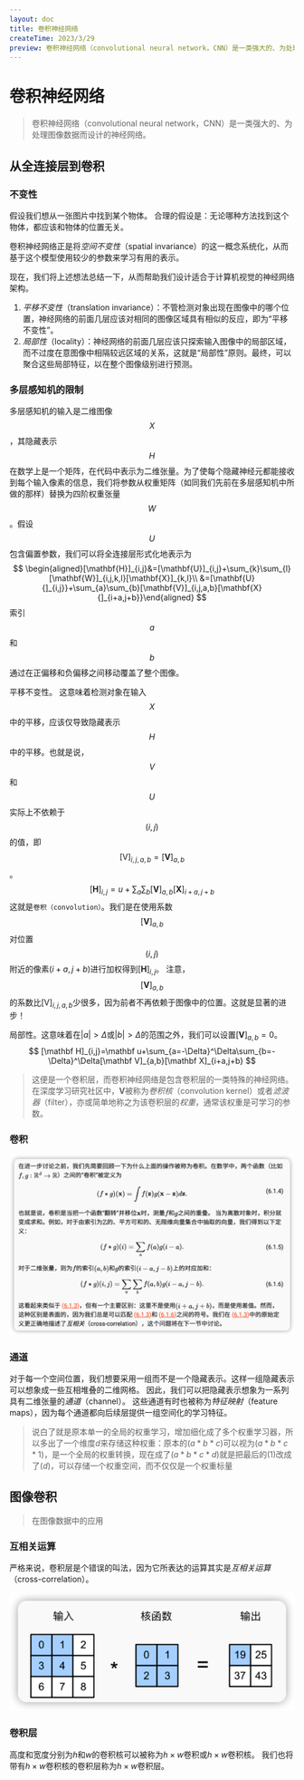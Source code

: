 ```yaml
---
layout: doc
title: 卷积神经网络
createTime: 2023/3/29
preview: 卷积神经网络（convolutional neural network，CNN）是一类强大的、为处理图像数据而设计的神经网络。 
---
```


# 卷积神经网络

> 卷积神经网络（convolutional neural network，CNN）是一类强大的、为处理图像数据而设计的神经网络。

## 从全连接层到卷积

### 不变性

假设我们想从一张图片中找到某个物体。 合理的假设是：无论哪种方法找到这个物体，都应该和物体的位置无关。

卷积神经网络正是将*空间不变性*（spatial invariance）的这一概念系统化，从而基于这个模型使用较少的参数来学习有用的表示。

现在，我们将上述想法总结一下，从而帮助我们设计适合于计算机视觉的神经网络架构。

1. *平移不变性*（translation invariance）：不管检测对象出现在图像中的哪个位置，神经网络的前面几层应该对相同的图像区域具有相似的反应，即为“平移不变性”。
2. *局部性*（locality）：神经网络的前面几层应该只探索输入图像中的局部区域，而不过度在意图像中相隔较远区域的关系，这就是“局部性”原则。最终，可以聚合这些局部特征，以在整个图像级别进行预测。

### 多层感知机的限制

多层感知机的输入是二维图像$$X$$，其隐藏表示$$H$$在数学上是一个矩阵，在代码中表示为二维张量。为了使每个隐藏神经元都能接收到每个输入像素的信息，我们将参数从权重矩阵（如同我们先前在多层感知机中所做的那样）替换为四阶权重张量$$W$$。假设$$U$$包含偏置参数，我们可以将全连接层形式化地表示为
$$
\begin{aligned}[\mathbf{H}]_{i,j}&=[\mathbf{U}]_{i,j}+\sum_{k}\sum_{l}[\mathbf{W}]_{i,j,k,l}[\mathbf{X}]_{k,l}\\ &=[\mathbf{U}{]_{i,j}}+\sum_{a}\sum_{b}[\mathbf{V}]_{i,j,a,b}[\mathbf{X}{]_{i+a,j+b}}\end{aligned}
$$
索引$$a$$和$$b$$通过在正偏移和负偏移之间移动覆盖了整个图像。

平移不变性。 这意味着检测对象在输入$$X$$中的平移，应该仅导致隐藏表示$$H$$中的平移。也就是说，$$V$$和$$U$$实际上不依赖于$$(i, j)$$的值，即$$[\mathsf{V}]_{i,j,a,b}=[\mathbf{V}]_{a,b}$$。
$$
[\mathbf{H}]_{i,j}=u+\sum_a\sum_b[\mathbf{V}]_{a,b}[\mathbf{X}]_{i+a,j+b}
$$
这就是`卷积（convolution）`。我们是在使用系数$$[\mathbf{V}]_{a,b}$$对位置$$(i, j)$$附近的像素$(i+a, j+ b)$进行加权得到$[\mathbf{H}]_{i,j}$。 注意，$$[\mathbf{V}]_{a,b}$$的系数比$[\mathsf{V}]_{i,j,a,b}$少很多，因为前者不再依赖于图像中的位置。这就是显著的进步！

局部性。这意味着在$|a|>\Delta$或$|b|>\Delta$的范围之外，我们可以设置$[\mathbf{V}]_{a,b}=0$。
$$
[\mathbf H]_{i,j}=\mathbf u+\sum_{a=-\Delta}^\Delta\sum_{b=-\Delta}^\Delta[\mathbf V]_{a,b}[\mathbf X]_{i+a,j+b}
$$

> 这便是一个卷积层，而卷积神经网络是包含卷积层的一类特殊的神经网络。 在深度学习研究社区中，$\mathbf{V}$被称为*卷积核*（convolution kernel）或者*滤波器*（filter），亦或简单地称之为该卷积层的*权重*，通常该权重是可学习的参数。

### 卷积

![image-20230330113438063](https://raw.githubusercontent.com/Mistsink/image-host/main/img/image-20230330113438063.png)

### 通道

对于每一个空间位置，我们想要采用一组而不是一个隐藏表示。这样一组隐藏表示可以想象成一些互相堆叠的二维网格。 因此，我们可以把隐藏表示想象为一系列具有二维张量的*通道*（channel）。 这些通道有时也被称为*特征映射*（feature maps），因为每个通道都向后续层提供一组空间化的学习特征。 

> 说白了就是原本单一的全局的权重学习，增加细化成了多个权重学习器，所以多出了一个维度$d$来存储这种权重：原本的$(a * b * c)$可以视为$(a *b*c*1)$，是一个全局的权重转换，现在成了$(a * b*c*d)$就是把最后的$(1)$改成了$(d)$，可以存储一个权重空间，而不仅仅是一个权重标量

## 图像卷积

> 在图像数据中的应用

### 互相关运算

严格来说，卷积层是个错误的叫法，因为它所表达的运算其实是*互相关运算*（cross-correlation）。

![image-20230330140342226](https://raw.githubusercontent.com/Mistsink/image-host/main/img/image-20230330140342226.png)

### 卷积层

高度和宽度分别为$h$和$w$的卷积核可以被称为$h \times w$卷积或$h \times w$卷积核。 我们也将带有$h \times w$卷积核的卷积层称为$h \times w$卷积层。







